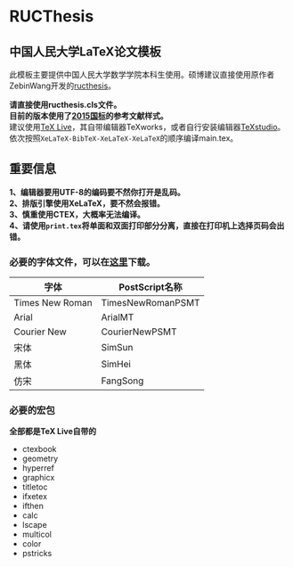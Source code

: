 # RUCThesis  
## 中国人民大学LaTeX论文模板

此模板主要提供中国人民大学数学学院本科生使用。硕博建议直接使用原作者ZebinWang开发的[ructhesis](https://github.com/ZebinWang/ructhesis)。

**请直接使用ructhesis.cls文件。**  
**目前的版本使用了[2015国标](https://github.com/ustctug/gbt-7714-2015)的参考文献样式。**   
建议使用[TeX Live](http://www.tug.org/texlive/)，其自带编辑器TeXworks，或者自行安装编辑器[TeXstudio](http://texstudio.sourceforge.net/)。依次按照`XeLaTeX-BibTeX-XeLaTeX-XeLaTeX`的顺序编译main.tex。

## 重要信息  
**1、编辑器要用UTF-8的编码要不然你打开是乱码。**  
**2、排版引擎使用XeLaTeX，要不然会报错。**  
**3、慎重使用CTEX，大概率无法编译。**    
**4、请使用`print.tex`将单面和双面打印部分分离，直接在打印机上选择页码会出错。**


### 必要的字体文件，可以在[这里](https://pan.baidu.com/s/1eRFJXnW)下载。

字体 | PostScript名称 
------------ | ------------- 
Times New Roman | TimesNewRomanPSMT  
Arial | ArialMT
Courier New | CourierNewPSMT
宋体 | SimSun
黑体 | SimHei
仿宋 | FangSong

### 必要的宏包

**全部都是TeX Live自带的**
- ctexbook
- geometry
- hyperref
- graphicx
- titletoc
- ifxetex
- ifthen
- calc
- lscape
- multicol
- color
- pstricks

